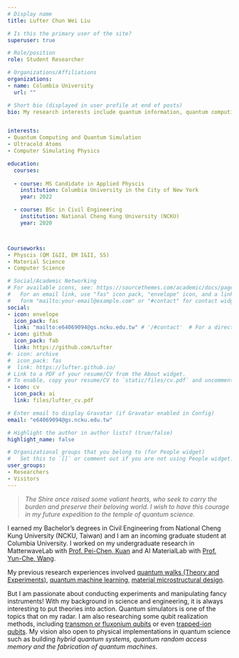 ```yaml
---
# Display name
title: Lufter Chun Wei Liu

# Is this the primary user of the site?
superuser: true

# Role/position
role: Student Researcher

# Organizations/Affiliations
organizations:
- name: Columbia University
  url: ""

# Short bio (displayed in user profile at end of posts)
bio: My research interests include quantum information, quantum computing, computer simulating physics.


interests:
- Quantum Computing and Quantum Simulation
- Ultracold Atoms
- Computer Simulating Physics

education:
  courses:
  
  - course: MS Candidate in Applied Physcis
    institution: Columbia University in the City of New York
    year: 2022

  - course: BSc in Civil Engineering
    institution: National Cheng Kung University (NCKU)
    year: 2020



Courseworks:
- Physcis (QM I&II, EM I&II, SS)
- Material Science
- Computer Science

# Social/Academic Networking
# For available icons, see: https://sourcethemes.com/academic/docs/page-builder/#icons
#   For an email link, use "fas" icon pack, "envelope" icon, and a link in the
#   form "mailto:your-email@example.com" or "#contact" for contact widget.
social:
- icon: envelope
  icon_pack: fas
  link: "mailto:e64069094@gs.ncku.edu.tw" # '/#contact'  # For a direct email link, use "mailto:test@example.org".
- icon: github
  icon_pack: fab
  link: https://github.com/Lufter
#- icon: archive
#  icon_pack: fas
#  link: https://lufter.github.io/
# Link to a PDF of your resume/CV from the About widget.
# To enable, copy your resume/CV to `static/files/cv.pdf` and uncomment the lines below.
- icon: cv
  icon_pack: ai
  link: files/lufter_cv.pdf

# Enter email to display Gravatar (if Gravatar enabled in Config)
email: "e64069094@gs.ncku.edu.tw"

# Highlight the author in author lists? (true/false)
highlight_name: false

# Organizational groups that you belong to (for People widget)
#   Set this to `[]` or comment out if you are not using People widget.
user_groups:
- Researchers
- Visitors
---
```


>*The Shire once raised some valiant hearts, who seek to carry the burden and preserve their beloving world. I wish to have this courage in my future expedition to the temple of quantum science.*

I earned my Bachelor’s degrees in Civil Engineering from National Cheng Kung University (NCKU, Taiwan) and I am an incoming graduate student at Columbia University. I worked on my undergraduate research in MatterwaveLab with [Prof. Pei-Chen, Kuan](https://thelm2005.wixsite.com/website) and AI MaterialLab with [Prof. Yun-Che, Wang](http://myweb.ncku.edu.tw/~yunche/). 

My previous research experiences involved [quantum walks (Theory and Experiments)](https://lufteracademy.netlify.app/project/mwqw/), [quantum machine learning](https://lufteracademy.netlify.app/project/ibmq-camp-2020/), [material microstructural design](https://lufteracademy.netlify.app/project/microdesign/). 

But I am passionate about conducting experiments and manipulating fancy instruments! With my background in science and engineering, it is always interesting to put theories into action. Quantum simulators is one of the topics that on my radar. I am also researching some qubit realization methods, including [transmon or fluxonium qubits](https://arxiv.org/pdf/1904.06560.pdf) or even [trapped-ion qubits](https://arxiv.org/pdf/1904.04178.pdf). My vision also open to physical implementations in quantum science such as building *hybrid quantum systems, quantum random access memory and the fabrication of quantum machines*.